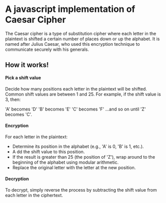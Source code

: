 # A javascript implementation of Caesar Cipher

The Caesar cipher is a type of substitution cipher where each letter in the plaintext is shifted a certain number of places down or up the alphabet. It is named after Julius Caesar, who used this encryption technique to communicate securely with his generals.

## How it works!

#### Pick a shift value

Decide how many positions each letter in the plaintext will be shifted. Common shift values are between 1 and 25. For example, if the shift value is 3, then:

'A' becomes 'D'
'B' becomes 'E'
'C' becomes 'F'
...and so on until 'Z' becomes 'C'.

#### Encryption

For each letter in the plaintext:

- Determine its position in the alphabet (e.g., 'A' is 0, 'B' is 1, etc.).
- A dd the shift value to this position.
- If the result is greater than 25 (the position of 'Z'), wrap around to the beginning of the alphabet using modular arithmetic.
- Replace the original letter with the letter at the new position.

#### Decryption

To decrypt, simply reverse the process by subtracting the shift value from each letter in the ciphertext.
